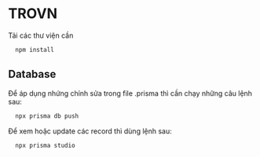 # TROVN

Tải các thư viện cần
```bash
  npm install
```
## Database

Để áp dụng nhứng chỉnh sửa trong file .prisma thì cần chạy những câu lệnh sau:

```bash
  npx prisma db push
```

Để xem hoặc update các record thì dùng lệnh sau:

```bash
  npx prisma studio
```
